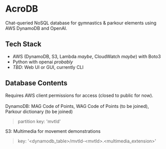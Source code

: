 # AcroDB
Chat-queried NoSQL database for gymnastics & parkour elements using AWS DynamoDB and OpenAI.
## Tech Stack
- AWS (DynamoDB, S3, Lambda *maybe*, CloudWatch *maybe*) with Boto3
- Python with openai *probably*
- *TBD*: Web UI or GUI, currently CLI
## Database Contents
Requires AWS client permissions for access (closed to public for now).<br><br>
DynamoDB: MAG Code of Points, WAG Code of Points (to be joined), Parkour dictionary (to be joined)
> partition key: 'mvtId'

S3: Multimedia for movement demonstrations
> key: '<dynamodb_table>/mvtId-\<mvtId\>.\<multimedia_extension\>'
